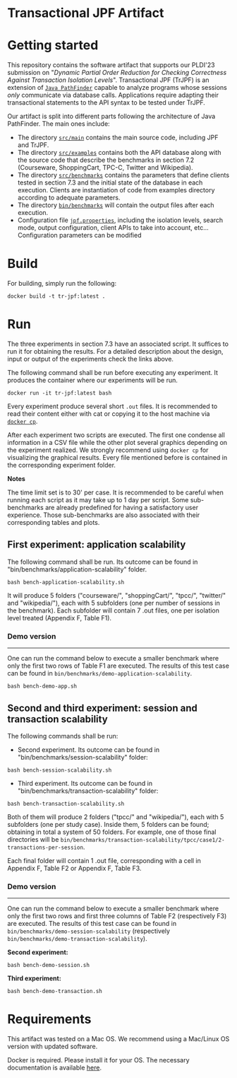 # Transactional JPF Artifact 

# Getting started

This repository contains the software artifact that supports our PLDI'23 submission on "_Dynamic Partial Order Reduction for Checking Correctness Against Transaction Isolation Levels_". Transactional JPF (TrJPF) is an extension of [`Java PathFinder`](JPF-README.md) capable to analyze programs whose sessions _only_ communicate via database calls. Applications require adapting their transactional statements to the API syntax to be tested under TrJPF.

Our artifact is split into different parts following the architecture of Java PathFinder. The main ones include:

- The directory [`src/main`](src/main/README.md) contains the main source code, including JPF and TrJPF.
- The directory [`src/examples`](src/examples/README.md) contains both the API database along with the source code that describe the benchmarks in section 7.2 (Courseware, ShoppingCart, TPC-C, Twitter and Wikipedia).
- The directory [`src/benchmarks`](src/benchmarks/README.md) contains the parameters that define clients tested in section 7.3 and the initial state of the database in each execution. Clients are instantiation of code from examples directory according to adequate parameters.
- The directory [`bin/benchmarks`](bin/benchmarks/README.md) will contain the output files after each execution.
- Configuration file [`jpf.properties`](jpf.properties), including the isolation levels, search mode, output configuration, client APIs to take into account, etc... Configuration parameters can be modified 


# Build

For building, simply run the following:

```
docker build -t tr-jpf:latest .
```

# Run

The three experiments in section 7.3 have an associated script. It suffices to run it for obtaining the results. For a detailed description about the design, input or output of the experiments check the links above.

The following command shall be run before executing any experiment. It produces the container where our experiments will be run.

```
docker run -it tr-jpf:latest bash
```

Every experiment produce several short `.out` files. It is recommended to read their content either with cat or copying it to the host machine via [`docker cp`](https://docs.docker.com/engine/reference/commandline/cp/).

After each experiment two scripts are executed. The first one condense all information in a CSV file while the other plot several graphics depending on the experiment realized. We strongly recommend using `docker cp` for visualizing the graphical results. Every file mentioned before is contained in the corresponding experiment folder.

**Notes**

The time limit set is to 30' per case. It is recommended to be careful when running each script as it may take up to 1 day per script. Some sub-benchmarks are already predefined for having a satisfactory user experience. Those sub-benchmarks are also associated with their corresponding tables and plots.


## First experiment: application scalability

The following command shall be run. Its outcome can be found in "bin/benchmarks/application-scalability" folder.

```
bash bench-application-scalability.sh
```

It will produce 5 folders ("courseware/", "shoppingCart/", "tpcc/", "twitter/" and "wikipedia/"), each with 5 subfolders (one per number of sessions in the benchmark). Each subfolder will contain 7 .out files, one per isolation level treated (Appendix F, Table F1).

### Demo version

---

One can run the command below to execute a smaller benchmark where only the first two rows of Table F1 are executed. The results of this test case can be found in `bin/benchmarks/demo-application-scalability`.

```
bash bench-demo-app.sh
```

## Second and third experiment: session and transaction scalability

The following commands shall be run:

- Second experiment. Its outcome can be found in "bin/benchmarks/session-scalability" folder:

```
bash bench-session-scalability.sh
```

- Third experiment. Its outcome can be found in "bin/benchmarks/transaction-scalability" folder:

```
bash bench-transaction-scalability.sh
```

Both of them will produce 2 folders ("tpcc/" and "wikipedia/"), each with 5 subfolders (one per study case). Inside them, 5 folders can be found; obtaining in total a system of 50 folders. 
For example, one of those final directories will be `bin/benchmarks/transaction-scalability/tpcc/case1/2-transactions-per-session`.

Each final folder will contain 1 .out file, corresponding with a cell in Appendix F, Table F2 or Appendix F, Table F3.


### Demo version
---

One can run the command below to execute a smaller benchmark where only the first two rows and first three columns of Table F2 (respectively F3) are executed. The results of this test case can be found in `bin/benchmarks/demo-session-scalability` (respectively `bin/benchmarks/demo-transaction-scalability`).

**Second experiment:**
```
bash bench-demo-session.sh
```

**Third experiment:**
```
bash bench-demo-transaction.sh
```

# Requirements

This artifact was tested on a Mac OS. We recommend using a Mac/Linux OS version with updated software. 

Docker is required. Please install it for your OS. The necessary documentation is available [here](https://docs.docker.com/get-docker).

<!---
This artifact was tested on a Linux OS. We recommend using a new Unix/Linux OS version with updated software. 

Docker is required. Please install it for your OS. The necessary documentation is available [here](https://docs.docker.com/get-docker) and then follow the [post installation steps](https://docs.docker.com/engine/install/linux-postinstall) so that you can run `docker` commands without admin privileges or sudo.

-->

